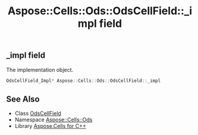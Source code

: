 ﻿---
title: Aspose::Cells::Ods::OdsCellField::_impl field
linktitle: _impl
second_title: Aspose.Cells for C++ API Reference
description: 'Aspose::Cells::Ods::OdsCellField::_impl field. The implementation object in C++.'
type: docs
weight: 1400
url: /cpp/aspose.cells.ods/odscellfield/_impl/
---
## _impl field


The implementation object.

```cpp
OdsCellField_Impl* Aspose::Cells::Ods::OdsCellField::_impl
```

## See Also

* Class [OdsCellField](../)
* Namespace [Aspose::Cells::Ods](../../)
* Library [Aspose.Cells for C++](../../../)

